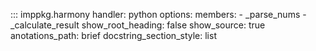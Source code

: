 <!-- ::: my_package.my_module.MyClass -->
<!--     handler: python -->
<!--     options: -->
<!--       members: -->
<!--         - method_a -->
<!--         - method_b -->
<!--       show_root_heading: false -->
<!--       show_source: false -->

::: imppkg.harmony
    handler: python
    options:
      members:
        - _parse_nums
        - _calculate_result
      show_root_heading: false
      show_source: true
      anotations_path: brief
      docstring_section_style: list
